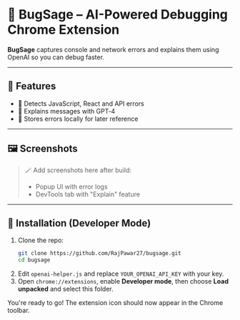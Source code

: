# 🧠 BugSage – AI-Powered Debugging Chrome Extension

**BugSage** captures console and network errors and explains them using OpenAI so you can debug faster.

---

## 🔧 Features

- 📡 Detects JavaScript, React and API errors
- 🤖 Explains messages with GPT‑4
- 💾 Stores errors locally for later reference

---

## 🖼️ Screenshots

> 🪄 Add screenshots here after build:
> - Popup UI with error logs
> - DevTools tab with "Explain" feature

---

## 🚀 Installation (Developer Mode)

1. Clone the repo:
   ```bash
   git clone https://github.com/RajPawar27/bugsage.git
   cd bugsage
   ```
2. Edit `openai-helper.js` and replace `YOUR_OPENAI_API_KEY` with your key.
3. Open `chrome://extensions`, enable **Developer mode**, then choose **Load unpacked** and select this folder.

You're ready to go! The extension icon should now appear in the Chrome toolbar.
